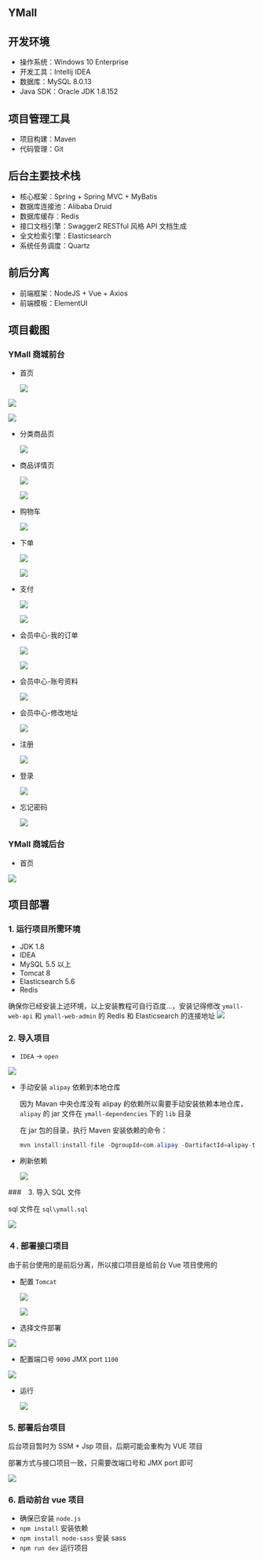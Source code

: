 ## YMall

## 开发环境

- 操作系统：Windows 10 Enterprise
- 开发工具：Intellij IDEA
- 数据库：MySQL 8.0.13
- Java SDK：Oracle JDK 1.8.152

## 项目管理工具

- 项目构建：Maven
- 代码管理：Git

## 后台主要技术栈

- 核心框架：Spring + Spring MVC + MyBatis
- 数据库连接池：Alibaba Druid
- 数据库缓存：Redis
- 接口文档引擎：Swagger2 RESTful 风格 API 文档生成
- 全文检索引擎：Elasticsearch
- 系统任务调度：Quartz

## 前后分离

- 前端框架：NodeJS + Vue + Axios
- 前端模板：ElementUI

## 项目截图

### YMall 商城前台

- 首页

  ![](https://yuu-blog.oss-cn-shenzhen.aliyuncs.com/首页.png)


![](https://yuu-blog.oss-cn-shenzhen.aliyuncs.com/首页-1.png)

![](https://yuu-blog.oss-cn-shenzhen.aliyuncs.com/首页-2.png)

- 分类商品页

  ![](https://yuu-blog.oss-cn-shenzhen.aliyuncs.com/分类商品页.png)

- 商品详情页

  ![](https://yuu-blog.oss-cn-shenzhen.aliyuncs.com/商品详情页-1.png)

  ![](https://yuu-blog.oss-cn-shenzhen.aliyuncs.com/商品详情页-2.png)

- 购物车

  ![](https://yuu-blog.oss-cn-shenzhen.aliyuncs.com/购物车.png)

- 下单

  ![](https://yuu-blog.oss-cn-shenzhen.aliyuncs.com/下单-1.png)

  ![](https://yuu-blog.oss-cn-shenzhen.aliyuncs.com/下单-2.png)

- 支付

  ![](https://yuu-blog.oss-cn-shenzhen.aliyuncs.com/支付-1.png)

  ![](https://yuu-blog.oss-cn-shenzhen.aliyuncs.com/支付-2.png)

- 会员中心-我的订单

  ![](https://yuu-blog.oss-cn-shenzhen.aliyuncs.com/会员中心-1.png)

  ![](https://yuu-blog.oss-cn-shenzhen.aliyuncs.com/会员中心-1-1.png)

- 会员中心-账号资料

  ![](https://yuu-blog.oss-cn-shenzhen.aliyuncs.com/会员中心-2.png)

- 会员中心-修改地址

  ![](https://yuu-blog.oss-cn-shenzhen.aliyuncs.com/会员中心-3.png)

- 注册

  ![](https://yuu-blog.oss-cn-shenzhen.aliyuncs.com/注册.png)

- 登录

  ![](https://yuu-blog.oss-cn-shenzhen.aliyuncs.com/登录.png)

- 忘记密码

  ![](https://yuu-blog.oss-cn-shenzhen.aliyuncs.com/忘记密码.png)



### YMall 商城后台

- 首页

![](https://yuu-blog.oss-cn-shenzhen.aliyuncs.com/后台首页.png)

## 项目部署
### 1. 运行项目所需环境

- JDK 1.8
- IDEA
- MySQL 5.5 以上
- Tomcat 8
- Elasticsearch 5.6
- Redis

确保你已经安装上述环境，以上安装教程可自行百度...，安装记得修改 `ymall-web-api` 和 `ymall-web-admin` 的 Redis 和 Elasticsearch 的连接地址
![](https://yuu-blog.oss-cn-shenzhen.aliyuncs.com/Yuu_2020-09-06_13-13-20.png)

### 2. 导入项目

- `IDEA` -> `open`

![](https://yuu-blog.oss-cn-shenzhen.aliyuncs.com/Yuu_20191113094747.png)


- 手动安装 `alipay` 依赖到本地仓库

    因为 Mavan 中央仓库没有 alipay 的依赖所以需要手动安装依赖本地仓库，`alipay` 的 jar 文件在 `ymall-dependencies` 下的 `lib` 目录
    
    在 jar 包的目录，执行 Maven 安装依赖的命令：
    ```java
    mvn install:install-file -DgroupId=com.alipay -DartifactId=alipay-trade-sdk -Dversion=20161215 -Dpackaging=jar -Dfile=alipay-trade-sdk-20161215.jar
    ```

- 刷新依赖

  ![](https://yuu-blog.oss-cn-shenzhen.aliyuncs.com/Yuu_20191113095010.png)

###　3. 导入 SQL 文件

 sql 文件在 `sql\ymall.sql`

![](https://yuu-blog.oss-cn-shenzhen.aliyuncs.com/Yuu_20191113103213.png)

### ４. 部署接口项目

  由于前台使用的是前后分离，所以接口项目是给前台 Vue 项目使用的

- 配置 `Tomcat`

  ![](https://yuu-blog.oss-cn-shenzhen.aliyuncs.com/Yuu_20191113103534.png)

  ![](https://yuu-blog.oss-cn-shenzhen.aliyuncs.com/Yuu_20191113103657.png)



- 选择文件部署

![](https://yuu-blog.oss-cn-shenzhen.aliyuncs.com/Yuu_20191113104301.png)

- 配置端口号 `9090` JMX port `1100`

![](https://yuu-blog.oss-cn-shenzhen.aliyuncs.com/Yuu_20191113104354.png)

- 运行

  ![](https://yuu-blog.oss-cn-shenzhen.aliyuncs.com/Yuu_20191113104506.png)

### 5. 部署后台项目

后台项目暂时为 SSM + Jsp 项目，后期可能会重构为 VUE 项目

部署方式与接口项目一致，只需要改端口号和 JMX port 即可

![](https://yuu-blog.oss-cn-shenzhen.aliyuncs.com/Yuu_20191113104946.png)

### 6. 启动前台 vue 项目

- 确保已安装 `node.js`
- `npm install` 安装依赖
- `npm install node-sass` 安装 sass
- `npm run dev` 运行项目

